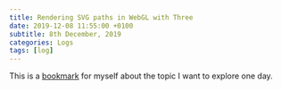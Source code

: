 ```yaml
---
title: Rendering SVG paths in WebGL with Three
date: 2019-12-08 11:55:00 +0100
subtitle: 8th December, 2019
categories: Logs
tags: [log]
---
```


This is a [bookmark](https://css-tricks.com/rendering-svg-paths-in-webgl/) for myself about the topic I want to explore one day.